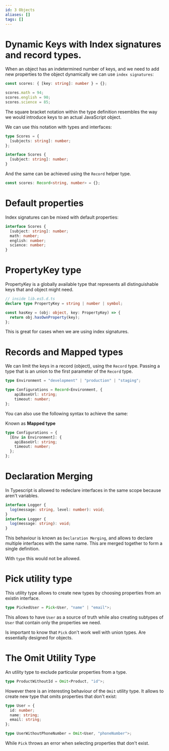 ```yaml
---
id: 3 Objects
aliases: []
tags: []
---
```


# Dynamic Keys with Index signatures and record types.

When an object has an indetermined number of keys, and we need to add new properties to the object dynamically we can use `index signatures`:

```ts
const scores: { [key: string]: number } = {};

scores.math = 94;
scores.english = 90;
scores.science = 85;
```

The square bracket notation within the type definition resembles the way we would introduce keys to an actual JavaScript object.

We can use this notation with types and interfaces:

```ts
type Scores = {
  [subjects: string]: number;
};

interface Scores {
  [subject: string]: number;
}
```

And the same can be achieved using the `Record` helper type.

```ts
const scores: Record<string, number> = {};
```

# Default properties

Index signatures can be mixed with default properties:

```ts
interface Scores {
  [subject: string]: number;
  math: number;
  english: number;
  science: number;
}
```

# PropertyKey type

PropertyKey is a globally available type that represents all distinguishable
keys that and object might need.

```ts
// inside lib.es5.d.ts
declare type PropertyKey = string | number | symbol;
```

```ts
const hasKey = (obj: object, key: PropertyKey) => {
  return obj.hasOwnProperty(key);
};
```

This is great for cases when we are using index signatures.

# Records and Mapped types

We can limit the keys in a record (object), using the `Record` type.
Passing a type that is an union to the first parameter of the `Record` type.

```ts
type Environment = "development" | "production" | "staging";

type Configurations = Record<Environment, {
    apiBaseUrl: string;
    timeout: number;
};
```

You can also use the following syntax to achieve the same:

Known as **Mapped type**

```ts
type Configurations = {
  [Env in Environment]: {
    apiBaseUrl: string;
    timeout: number;
  };
};
```

# Declaration Merging

In Typescript is allowed to redeclare interfaces in the same scope because
aren't variables.

```ts
interface Logger {
  log(message: string, level: number): void;
}
interface Logger {
  log(message: string): void;
}
```

This behaviour is known as `Declaration Merging`, and allows to declare multiple
interfaces with the same name. This are merged together to form a single
definition.

With `type` this would not be allowed.

# Pick utility type

This utility type allows to create new types by choosing properties from an
existin interface.

```ts
type PickedUser = Pick<User, "name" | "email">;
```

This allows to have `User` as a source of truth while also creating subtypes of
`User` that contain only the properties we need.

Is important to know that `Pick` don't work well with union types.
Are essentially designed for objects.

# The Omit Utility Type

An utility type to exclude particular properties from a type.

```ts
type ProductWithoutId = Omit<Product, "id">;
```

However there is an interesting behaviour of the `Omit` utility type.
It allows to create new type that omits properties that don't exist:

```ts
type User = {
  id: number;
  name: string;
  email: string;
};

type UserWithoutPhoneNumber = Omit<User, "phoneNumber">;
```

While `Pick` throws an error when selecting properties that don't exist.
